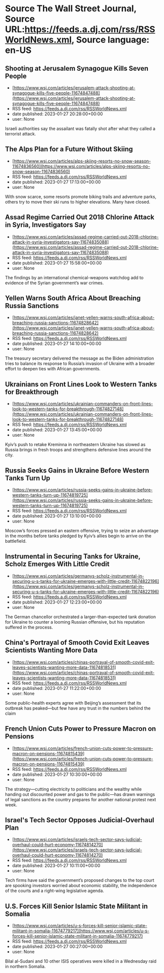 # Source The Wall Street Journal, Source URL:https://feeds.a.dj.com/rss/RSSWorldNews.xml, Source language: en-US

## Shooting at Jerusalem Synagogue Kills Seven People
 - [https://www.wsj.com/articles/jerusalem-attack-shooting-at-synagogue-kills-five-people-11674847488](https://www.wsj.com/articles/jerusalem-attack-shooting-at-synagogue-kills-five-people-11674847488)
 - RSS feed: https://feeds.a.dj.com/rss/RSSWorldNews.xml
 - date published: 2023-01-27 20:28:00+00:00
 - user: None

Israeli authorities say the assailant was fatally shot after what they called a terrorist attack.

## The Alps Plan for a Future Without Skiing
 - [https://www.wsj.com/articles/alps-skiing-resorts-no-snow-season-11674836560](https://www.wsj.com/articles/alps-skiing-resorts-no-snow-season-11674836560)
 - RSS feed: https://feeds.a.dj.com/rss/RSSWorldNews.xml
 - date published: 2023-01-27 17:13:00+00:00
 - user: None

With snow scarce, some resorts promote biking trails and adventure parks, others try to move their ski runs to higher elevations. Many have closed.

## Assad Regime Carried Out 2018 Chlorine Attack in Syria, Investigators Say
 - [https://www.wsj.com/articles/assad-regime-carried-out-2018-chlorine-attack-in-syria-investigators-say-11674835088](https://www.wsj.com/articles/assad-regime-carried-out-2018-chlorine-attack-in-syria-investigators-say-11674835088)
 - RSS feed: https://feeds.a.dj.com/rss/RSSWorldNews.xml
 - date published: 2023-01-27 15:58:00+00:00
 - user: None

The findings by an international chemical-weapons watchdog add to evidence of the Syrian government’s war crimes.

## Yellen Warns South Africa About Breaching Russia Sanctions
 - [https://www.wsj.com/articles/janet-yellen-warns-south-africa-about-breaching-russia-sanctions-11674828642](https://www.wsj.com/articles/janet-yellen-warns-south-africa-about-breaching-russia-sanctions-11674828642)
 - RSS feed: https://feeds.a.dj.com/rss/RSSWorldNews.xml
 - date published: 2023-01-27 14:10:00+00:00
 - user: None

The treasury secretary delivered the message as the Biden administration tries to balance its response to Russia’s invasion of Ukraine with a broader effort to deepen ties with African governments.

## Ukrainians on Front Lines Look to Western Tanks for Breakthrough
 - [https://www.wsj.com/articles/ukrainian-commanders-on-front-lines-look-to-western-tanks-for-breakthrough-11674827148](https://www.wsj.com/articles/ukrainian-commanders-on-front-lines-look-to-western-tanks-for-breakthrough-11674827148)
 - RSS feed: https://feeds.a.dj.com/rss/RSSWorldNews.xml
 - date published: 2023-01-27 13:45:00+00:00
 - user: None

Kyiv’s push to retake Kreminna in northeastern Ukraine has slowed as Russia brings in fresh troops and strengthens defensive lines around the city.

## Russia Seeks Gains in Ukraine Before Western Tanks Turn Up
 - [https://www.wsj.com/articles/russia-seeks-gains-in-ukraine-before-western-tanks-turn-up-11674819725](https://www.wsj.com/articles/russia-seeks-gains-in-ukraine-before-western-tanks-turn-up-11674819725)
 - RSS feed: https://feeds.a.dj.com/rss/RSSWorldNews.xml
 - date published: 2023-01-27 13:10:00+00:00
 - user: None

Moscow’s forces pressed an eastern offensive, trying to seize an advantage in the months before tanks pledged by Kyiv’s allies begin to arrive on the battlefield.

## Instrumental in Securing Tanks for Ukraine, Scholz Emerges With Little Credit
 - [https://www.wsj.com/articles/germanys-scholz-instrumental-in-securing-u-s-tanks-for-ukraine-emerges-with-little-credit-11674822196](https://www.wsj.com/articles/germanys-scholz-instrumental-in-securing-u-s-tanks-for-ukraine-emerges-with-little-credit-11674822196)
 - RSS feed: https://feeds.a.dj.com/rss/RSSWorldNews.xml
 - date published: 2023-01-27 12:23:00+00:00
 - user: None

The German chancellor orchestrated a larger-than-expected tank donation for Ukraine to counter a looming Russian offensive, but his reputation suffered in the process.

## China's Portrayal of Smooth Covid Exit Leaves Scientists Wanting More Data
 - [https://www.wsj.com/articles/chinas-portrayal-of-smooth-covid-exit-leaves-scientists-wanting-more-data-11674818531](https://www.wsj.com/articles/chinas-portrayal-of-smooth-covid-exit-leaves-scientists-wanting-more-data-11674818531)
 - RSS feed: https://feeds.a.dj.com/rss/RSSWorldNews.xml
 - date published: 2023-01-27 11:22:00+00:00
 - user: None

Some public-health experts agree with Beijing’s assessment that its outbreak has peaked—but few have any trust in the numbers behind the claim

## French Union Cuts Power to Pressure Macron on Pensions
 - [https://www.wsj.com/articles/french-union-cuts-power-to-pressure-macron-on-pensions-11674815439](https://www.wsj.com/articles/french-union-cuts-power-to-pressure-macron-on-pensions-11674815439)
 - RSS feed: https://feeds.a.dj.com/rss/RSSWorldNews.xml
 - date published: 2023-01-27 10:30:00+00:00
 - user: None

The strategy—cutting electricity to politicians and the wealthy while handing out discounted power and gas to the public—has drawn warnings of legal sanctions as the country prepares for another national protest next week.

## Israel's Tech Sector Opposes Judicial-Overhaul Plan
 - [https://www.wsj.com/articles/israels-tech-sector-says-judicial-overhaul-could-hurt-economy-11674814270](https://www.wsj.com/articles/israels-tech-sector-says-judicial-overhaul-could-hurt-economy-11674814270)
 - RSS feed: https://feeds.a.dj.com/rss/RSSWorldNews.xml
 - date published: 2023-01-27 10:11:00+00:00
 - user: None

Tech firms have said the government’s proposed changes to the top court are spooking investors worried about economic stability, the independence of the courts and a right-wing legislative agenda.

## U.S. Forces Kill Senior Islamic State Militant in Somalia
 - [https://www.wsj.com/articles/u-s-forces-kill-senior-islamic-state-militant-in-somalia-11674779217](https://www.wsj.com/articles/u-s-forces-kill-senior-islamic-state-militant-in-somalia-11674779217)
 - RSS feed: https://feeds.a.dj.com/rss/RSSWorldNews.xml
 - date published: 2023-01-27 00:27:00+00:00
 - user: None

Bilal al-Sudani and 10 other ISIS operatives were killed in a Wednesday raid in northern Somalia.
